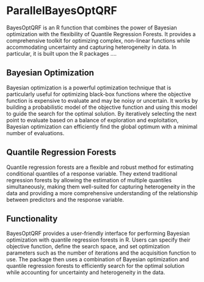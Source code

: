 # ParallelBayesOptQRF
BayesOptQRF is an R function that combines the power of Bayesian optimization with the flexibility of Quantile Regression Forests. It provides a comprehensive toolkit for optimizing complex, non-linear functions while accommodating uncertainty and capturing heterogeneity in data. In particular, it is built upon the R packages ....

## Bayesian Optimization

Bayesian optimization is a powerful optimization technique that is particularly useful for optimizing black-box functions where the objective function is expensive to evaluate and may be noisy or uncertain. It works by building a probabilistic model of the objective function and using this model to guide the search for the optimal solution. By iteratively selecting the next point to evaluate based on a balance of exploration and exploitation, Bayesian optimization can efficiently find the global optimum with a minimal number of evaluations.

## Quantile Regression Forests

Quantile regression forests are a flexible and robust method for estimating conditional quantiles of a response variable. They extend traditional regression forests by allowing the estimation of multiple quantiles simultaneously, making them well-suited for capturing heterogeneity in the data and providing a more comprehensive understanding of the relationship between predictors and the response variable.

## Functionality

BayesOptQRF provides a user-friendly interface for performing Bayesian optimization with quantile regression forests in R. Users can specify their objective function, define the search space, and set optimization parameters such as the number of iterations and the acquisition function to use. The package then uses a combination of Bayesian optimization and quantile regression forests to efficiently search for the optimal solution while accounting for uncertainty and heterogeneity in the data.



